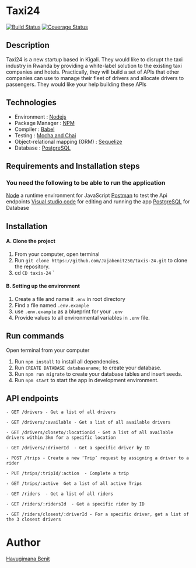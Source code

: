 # Taxi24
[![Build Status](https://travis-ci.com/Jajabenit250/taxis-24.svg?branch=main)](https://travis-ci.com/Jajabenit250/taxis-24)
[![Coverage Status](https://coveralls.io/repos/github/Jajabenit250/taxis-24/badge.svg?branch=main)](https://coveralls.io/github/Jajabenit250/taxis-24?branch=main)
## Description
Taxi24 is a new startup based in Kigali. They would like to disrupt the taxi industry in Rwanda by providing a white-label solution to the
existing taxi companies and hotels. Practically, they will build a set of APIs that other companies can use to manage their fleet of drivers and
allocate drivers to passengers. They would like your help building these APIs
## Technologies
- Environment : [Nodejs](https://nodejs.org/)
- Package Manager : [NPM](https://www.npmjs.com)
- Compiler : [Babel](https://babeljs.io/)
- Testing : [Mocha and Chai](https://mochajs.org/)
- Object-relational mapping (ORM) : [Sequelize](https://sequelize.org/)
- Database : [PostgreSQL](https://www.postgresql.org/)
## Requirements and Installation steps
### You need the following to be able to run the application
[Node](https://nodejs.org/en/download/) a runtime environment for JavaScript
[Postman](https://www.getpostman.com/downloads/) to test the Api endpoints
[Visual studio code](https://code.visualstudio.com/download) for editing and running the app
[PostgreSQL](https://www.postgresql.org/download/) for Database
## Installation
#### A. Clone the project
1. From your computer, open terminal 
2. Run `git clone https://github.com/Jajabenit250/taxis-24.git` to clone the repository.
3. cd `CD taxis-24`
`
#### B. Setting up the environment
1. Create a file and name it `.env` in root directory
2. Find a file named `.env.example`
3. use `.env.example` as a blueprint for your `.env`
4. Provide values to all environmental variables in `.env` file.
## Run commands
Open terminal from your computer
1. Run `npm install` to install all dependencies.
2. Run `CREATE DATABASE databasename;` to create your database.
3. Run `npm run migrate` to create your database tables and insert seeds.
5. Run `npm start` to start the app in development environment. 
## API endpoints
`- GET /drivers - Get a list of all drivers`

`- GET /drivers/:available - Get a list of all available drivers`

`- GET /drivers/closeto/:locationId - Get a list of all available drivers within 3km for a specific location`

`- GET /drivers/:driverId  - Get a specific driver by ID`

`- POST /trips - Create a new ‘Trip’ request by assigning a driver to a rider`

`- PUT /trips/:tripId/:action  - Complete a trip`

`- GET /trips/:active  Get a list of all active Trips`

`- GET /riders  - Get a list of all riders`

`- GET /riders/:ridersId  - Get a specific rider by ID`

`- GET /riders/closest/:driverId - For a specific driver, get a list of the 3 closest drivers`

# Author
 [Havugimana Benit](https://github.com/Jajabenit250)